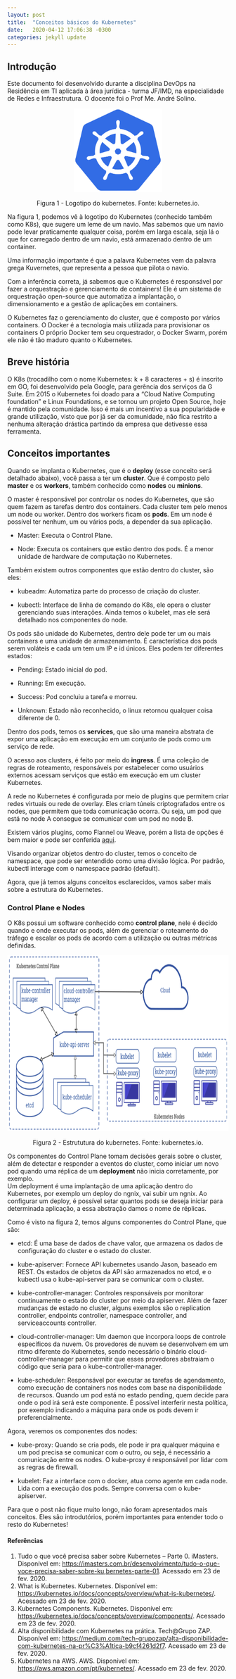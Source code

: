 ```yaml
---
layout: post
title:  "Conceitos básicos do Kubernetes"
date:   2020-04-12 17:06:38 -0300
categories: jekyll update
---
```

## Introdução

Este documento foi desenvolvido durante a disciplina DevOps na Residência em TI aplicada à área jurídica - turma JF/IMD, na especialidade de Redes e Infraestrutura. O docente foi o Prof Me. André Solino.   

<p align="center">
<img src="/images/kubernetes_logo.png" alt="Logotipo do kubernetes" style="width:200px;height:190px;"/>
<figcaption align="center">Figura 1 - Logotipo do kubernetes. Fonte: kubernetes.io.</figcaption>
</p>

Na figura 1, podemos vê à logotipo do Kubernetes (conhecido também como K8s), que sugere um leme de um navio. Mas sabemos que um navio pode levar praticamente qualquer coisa, porém em larga escala, seja lá o que for carregado dentro de um navio, está armazenado dentro de um container. 

Uma informação importante é que a palavra Kubernetes vem da palavra grega Kuvernetes, que representa a pessoa que pilota o navio. 

Com a inferência correta, já sabemos que o Kubernetes é responsável por fazer a orquestração e gerenciamento de containers! Ele é um sistema de orquestração open-source que automatiza a implantação, o dimensionamento e a gestão de aplicações em containers.

O Kubernetes faz o gerenciamento do cluster, que é composto por vários containers. O Docker é a tecnologia mais utilizada para  provisionar os containers O próprio Docker tem seu orquestrador, o Docker Swarm, porém ele não é tão maduro quanto o Kubernetes.

## Breve história
O K8s (trocadilho com o nome Kubernetes: k + 8 caracteres + s) é inscrito em GO, foi desenvolvido pela Google, para gerência dos serviços da G Suite. Em 2015 o Kubernetes foi doado para a “Cloud Native Computing foundation” e Linux Foundations, e se tornou um projeto Open Source, hoje é mantido pela comunidade. Isso é mais um incentivo a sua popularidade e grande utilização, visto que por já ser da comunidade, não fica restrito a nenhuma alteração drástica partindo da empresa que detivesse essa ferramenta.

## Conceitos importantes
Quando se implanta o Kubernetes, que é o **deploy** (esse conceito será detalhado abaixo), você passa a ter um **cluster**. Que é composto pelo  **master** e os **workers**, também conhecido como **nodes** ou **minions**. 

O master é responsável por controlar os nodes do Kubernetes, que são quem fazem as tarefas dentro dos containers. Cada cluster tem pelo menos um node ou worker. 
Dentro dos workers ficam os **pods**. Em um node é possível ter nenhum, um ou vários pods, a depender da sua aplicação.
 * Master: Executa o Control Plane.

 * Node: Executa os containers que estão dentro dos pods. É a menor unidade de hardware de computação no Kubernetes. 

 Também existem outros componentes que estão dentro do cluster, são eles:
* kubeadm: Automatiza parte do processo de criação do cluster.

* kubectl: Interface de linha de comando do K8s, ele opera o cluster gerenciando suas interações. Ainda temos o kubelet, mas ele será detalhado nos componentes do node.

Os pods são unidade do Kubernetes, dentro dele pode ter um ou mais containers e uma unidade de armazenamento. É característica dos pods serem voláteis e cada um tem um IP e id únicos. Eles podem ter diferentes estados:
* Pending: Estado inicial do pod.

* Running: Em execução.

* Success: Pod concluiu a tarefa e morreu.

* Unknown: Estado não reconhecido, o linux retornou qualquer coisa diferente de 0.

Dentro dos pods, temos os **services**, que são uma maneira abstrata de expor uma aplicação em execução em um conjunto de pods como um serviço de rede. 

O acesso aos clusters, é feito por meio do **ingress**. É uma coleção de regras de roteamento, responsáveis por estabelecer como usuários externos acessam serviços que estão em execução em um cluster Kubernetes.  

A rede no Kubernetes é configurada por meio de plugins que permitem criar redes virtuais ou rede de overlay. Eles criam túneis criptografados entre os nodes, que permitem que toda comunicação ocorra. Ou seja, um pod que está no node A consegue se comunicar com um pod no node B. 

Existem vários plugins, como Flannel ou Weave, porém a lista de opções é bem maior e pode ser conferida [aqui](https://kubernetes.io/docs/concepts/cluster-administration/networking/). 

Visando organizar objetos dentro do cluster, temos o conceito de namespace, que pode ser entendido como uma divisão lógica. Por padrão, kubectl interage com o namespace padrão (default).

Agora, que já temos alguns conceitos esclarecidos, vamos saber mais sobre a estrutura do Kubernetes.

### Control Plane e Nodes
O K8s possui um  software conhecido como **control plane**, nele é decido quando e onde executar os pods, além de gerenciar o roteamento do tráfego e escalar os pods de acordo com a utilização ou outras métricas definidas. 

<p align="center">
<img src="/images/Kubernetes_controlplane.png" alt=" Control Plane" style="width:750px;height:400px;"/>
<figcaption align="center">Figura 2 - Estrututura do kubernetes. Fonte: kubernetes.io.</figcaption>
</p>

Os componentes do Control Plane tomam decisões gerais sobre o cluster, além de detectar e responder a eventos do cluster, como iniciar um novo pod quando uma réplica de um **deployment** não inicia corretamente, por exemplo.  
Um deployment é uma implantação de uma aplicação dentro do Kubernetes, por exemplo um deploy do ngnix, vai subir um ngnix. Ao configurar um deploy, é possível setar quantos pods se deseja iniciar para determinada aplicação, a essa abstração damos o nome de réplicas.

Como é visto na figura 2, temos alguns componentes do Control Plane, que são:
* etcd: É uma base de dados de chave valor, que armazena os dados de configuração do cluster e o estado do cluster.

* kube-apiserver: Fornece API kubernetes usando Jason, baseado em REST. Os estados de objetos da API são armazenados no etcd, e o kubectl usa o kube-api-server para se comunicar com o cluster.

* kube-controller-manager: Controles responsáveis por monitorar continuamente o estado do cluster por meio da apiserver. Além de fazer mudanças de estado no cluster, alguns exemplos são o replication controller, endpoints controller, namespace controller, and serviceaccounts controller.

* cloud-controller-manager: Um daemon que incorpora loops de controle específicos da nuvem. Os provedores de nuvem se desenvolvem em um ritmo diferente do Kubernetes, sendo necessário o binário cloud-controller-manager para permitir que esses provedores abstraiam o código que seria para o kube-controller-manager.

* kube-scheduler: Responsável por executar as tarefas de agendamento, como execução de containers nos nodes com base na disponibilidade de recursos. Quando um pod está no estado pending, quem decide para onde o pod irá será este componente. É possível interferir nesta política, por exemplo indicando a máquina para onde os pods devem ir preferencialmente.

Agora, veremos os componentes dos nodes:
* kube-proxy: Quando se cria pods, ele pode ir pra qualquer máquina e um pod precisa se comunicar com o outro, ou seja, é necessário a comunicação entre os nodes. O kube-proxy é responsável por lidar com as regras de firewall.

* kubelet: Faz a interface com o docker, atua como agente em cada node. Lida com a execução dos pods. Sempre conversa com o kube-apiserver.


Para que o post não fique muito longo, não foram apresentados mais conceitos. Eles são introdutórios, porém importantes para entender todo o resto do Kubernetes!
&nbsp;

#### Referências
1. Tudo o que você precisa saber sobre Kubernetes – Parte 0. iMasters.  Disponível em: <https://imasters.com.br/desenvolvimento/tudo-o-que-voce-precisa-saber-sobre-ku,bernetes-parte-01>. Acessado em 23 de fev. 2020.
2. What is Kubernetes. Kubernetes. Disponível em: <https://kubernetes.io/docs/concepts/overview/what-is-kubernetes/>. Acessado em 23 de fev. 2020.
3. Kubernetes Components. Kubernetes. Disponível em: <https://kubernetes.io/docs/concepts/overview/components/>. Acessado em 23 de fev. 2020.
4.  Alta disponibilidade com Kubernetes na prática. Tech@Grupo ZAP. Disponível em: <https://medium.com/tech-grupozap/alta-disponibilidade-com-kubernetes-na-pr%C3%A1tica-b9cf4261d2f7>. Acessado em 23 de fev. 2020.
5. Kubernetes na AWS. AWS. Disponível em: <https://aws.amazon.com/pt/kubernetes/>. Acessado em 23 de fev. 2020.
